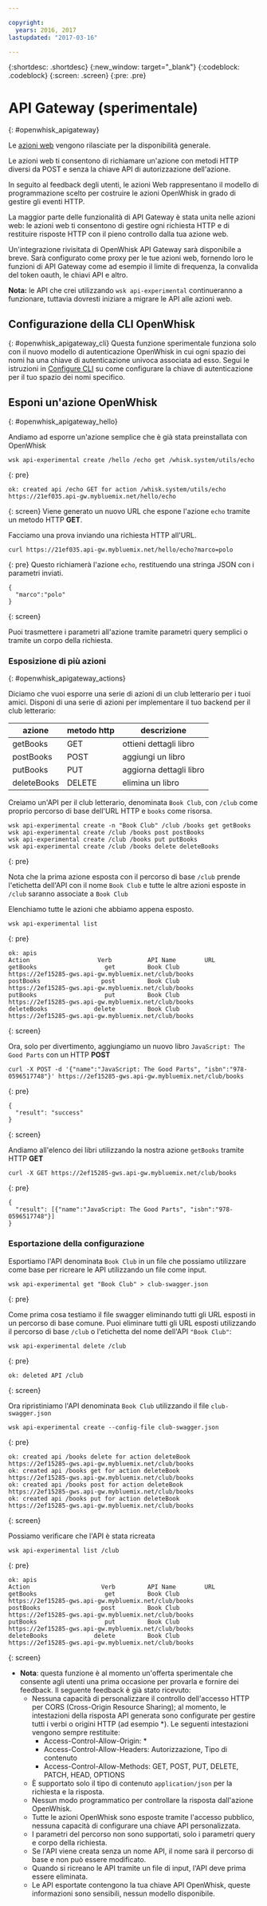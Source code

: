 ```yaml
---

copyright:
  years: 2016, 2017
lastupdated: "2017-03-16"

---
```


{:shortdesc: .shortdesc}
{:new_window: target="_blank"}
{:codeblock: .codeblock}
{:screen: .screen}
{:pre: .pre}

# API Gateway (sperimentale)
{: #openwhisk_apigateway}

Le [azioni web](openwhisk_webactions.html) vengono rilasciate per la disponibilità generale.

Le azioni web ti consentono di richiamare un'azione con metodi HTTP diversi da POST e senza la chiave API di autorizzazione dell'azione.

In seguito al feedback degli utenti, le azioni Web rappresentano il modello di programmazione scelto per costruire le azioni OpenWhisk in grado di gestire gli eventi HTTP.

La maggior parte delle funzionalità di API Gateway è stata unita nelle azioni web: le azioni web ti consentono di gestire ogni richiesta HTTP e di restituire risposte HTTP con il pieno controllo dalla tua azione web. 

Un'integrazione rivisitata di OpenWhisk API Gateway sarà disponibile a breve. Sarà configurato come proxy per le tue azioni web, fornendo loro le funzioni di API Gateway come ad esempio il limite di frequenza, la convalida del token oauth, le chiavi API e altro.

**Nota:** le API che crei utilizzando `wsk api-experimental` continueranno a funzionare, tuttavia dovresti iniziare a migrare le API alle azioni web.

## Configurazione della CLI OpenWhisk
{: #openwhisk_apigateway_cli}
Questa funzione sperimentale funziona solo con il nuovo modello di autenticazione OpenWhisk in cui ogni spazio dei nomi ha una chiave di autenticazione univoca associata ad esso.
Segui le istruzioni in [Configure CLI](https://console.ng.bluemix.net/openwhisk/cli) su come configurare la chiave di autenticazione per il tuo spazio dei nomi specifico.

## Esponi un'azione OpenWhisk
{: #openwhisk_apigateway_hello}

Andiamo ad esporre un'azione semplice che è già stata preinstallata con OpenWhisk

```
wsk api-experimental create /hello /echo get /whisk.system/utils/echo
```
{: pre}
```
ok: created api /echo GET for action /whisk.system/utils/echo
https://21ef035.api-gw.mybluemix.net/hello/echo
```
{: screen}
Viene generato un nuovo URL che espone l'azione `echo` tramite un metodo HTTP **GET**.

Facciamo una prova inviando una richiesta HTTP all'URL.
```
curl https://21ef035.api-gw.mybluemix.net/hello/echo?marco=polo
```
{: pre}
Questo richiamerà l'azione `echo`, restituendo una stringa JSON con i parametri inviati.
```
{
  "marco":"polo"
}
```
{: screen}

Puoi trasmettere i parametri all'azione tramite parametri query semplici o tramite un corpo della richiesta.

### Esposizione di più azioni
{: #openwhisk_apigateway_actions}

Diciamo che vuoi esporre una serie di azioni di un club letterario per i tuoi amici.
Disponi di una serie di azioni per implementare il tuo backend per il club letterario:

| azione | metodo http | descrizione |
| ----------- | ----------- | ------------ |
| getBooks    | GET | ottieni dettagli libro  |
| postBooks   | POST | aggiungi un libro |
| putBooks    | PUT | aggiorna dettagli libro |
| deleteBooks | DELETE | elimina un libro |

Creiamo un'API per il club letterario, denominata `Book Club`, con `/club` come proprio percorso di base dell'URL HTTP e `books` come risorsa.
```
wsk api-experimental create -n "Book Club" /club /books get getBooks
wsk api-experimental create /club /books post postBooks
wsk api-experimental create /club /books put putBooks
wsk api-experimental create /club /books delete deleteBooks
```
{: pre}

Nota che la prima azione esposta con il percorso di base `/club` prende l'etichetta dell'API con il nome `Book Club` e tutte le altre azioni esposte in `/club` saranno associate a `Book Club`

Elenchiamo tutte le azioni che abbiamo appena esposto.

```
wsk api-experimental list
```
{: pre}
```
ok: apis
Action                   Verb          API Name        URL
getBooks                   get         Book Club       https://2ef15285-gws.api-gw.mybluemix.net/club/books
postBooks                 post         Book Club       https://2ef15285-gws.api-gw.mybluemix.net/club/books
putBooks                   put         Book Club       https://2ef15285-gws.api-gw.mybluemix.net/club/books
deleteBooks             delete         Book Club       https://2ef15285-gws.api-gw.mybluemix.net/club/books
```
{: screen}

Ora, solo per divertimento, aggiungiamo un nuovo libro `JavaScript: The Good Parts` con un HTTP **POST**
```
curl -X POST -d '{"name":"JavaScript: The Good Parts", "isbn":"978-0596517748"}' https://2ef15285-gws.api-gw.mybluemix.net/club/books
```
{: pre}
```
{
  "result": "success"
}
```
{: screen}

Andiamo all'elenco dei libri utilizzando la nostra azione `getBooks` tramite HTTP **GET**
```
curl -X GET https://2ef15285-gws.api-gw.mybluemix.net/club/books
```
{: pre}
```
{
  "result": [{"name":"JavaScript: The Good Parts", "isbn":"978-0596517748"}]
}
```

### Esportazione della configurazione
Esportiamo l'API denominata `Book Club` in un file che possiamo utilizzare come base per ricreare le API utilizzando un file come input. 
```
wsk api-experimental get "Book Club" > club-swagger.json
```
{: pre}

Come prima cosa testiamo il file swagger eliminando tutti gli URL esposti in un percorso di base comune.
Puoi eliminare tutti gli URL esposti utilizzando il percorso di base `/club` o l'etichetta del nome dell'API `"Book Club"`:
```
wsk api-experimental delete /club
```
{: pre}
```
ok: deleted API /club
```
{: screen}

Ora ripristiniamo l'API denominata `Book Club` utilizzando il file `club-swagger.json`
```
wsk api-experimental create --config-file club-swagger.json
```
{: pre}
```
ok: created api /books delete for action deleteBook
https://2ef15285-gws.api-gw.mybluemix.net/club/books
ok: created api /books get for action deleteBook
https://2ef15285-gws.api-gw.mybluemix.net/club/books
ok: created api /books post for action deleteBook
https://2ef15285-gws.api-gw.mybluemix.net/club/books
ok: created api /books put for action deleteBook
https://2ef15285-gws.api-gw.mybluemix.net/club/books
```
{: screen}

Possiamo verificare che l'API è stata ricreata
```
wsk api-experimental list /club
```
{: pre}
```
ok: apis
Action                    Verb         API Name        URL
getBooks                   get         Book Club       https://2ef15285-gws.api-gw.mybluemix.net/club/books
postBooks                 post         Book Club       https://2ef15285-gws.api-gw.mybluemix.net/club/books
putBooks                   put         Book Club       https://2ef15285-gws.api-gw.mybluemix.net/club/books
deleteBooks             delete         Book Club       https://2ef15285-gws.api-gw.mybluemix.net/club/books
```
{: screen}

- **Nota**: questa funzione è al momento un'offerta sperimentale che consente agli utenti una prima occasione per provarla e fornire dei feedback. Il seguente feedback è già stato ricevuto:
  - Nessuna capacità di personalizzare il controllo dell'accesso HTTP per CORS (Cross-Origin Resource Sharing); al momento, le intestazioni della risposta API generata sono configurate per gestire tutti i verbi o origini HTTP (ad esempio *). Le seguenti intestazioni vengono sempre restituite:
    - Access-Control-Allow-Origin: *
    - Access-Control-Allow-Headers: Autorizzazione, Tipo di contenuto
    - Access-Control-Allow-Methods: GET, POST, PUT, DELETE, PATCH, HEAD, OPTIONS
  - È supportato solo il tipo di contenuto `application/json` per la richiesta e la risposta.
  - Nessun modo programmatico per controllare la risposta dall'azione OpenWhisk.
  - Tutte le azioni OpenWhisk sono esposte tramite l'accesso pubblico, nessuna capacità di configurare una chiave API personalizzata.
  - I parametri del percorso non sono supportati, solo i parametri query e corpo della richiesta.
  - Se l'API viene creata senza un nome API, il nome sarà il percorso di base e non può essere modificato.
  - Quando si ricreano le API tramite un file di input, l'API deve prima essere eliminata.
  - Le API esportate contengono la tua chiave API OpenWhisk, queste informazioni sono sensibili, nessun modello disponibile.
